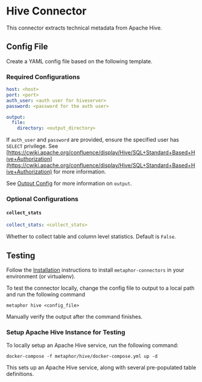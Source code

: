 # Hive Connector

This connector extracts technical metadata from Apache Hive.

## Config File

Create a YAML config file based on the following template.

### Required Configurations

```yaml
host: <host>
port: <port>
auth_user: <auth user for hiveserver>
password: <password for the auth user>

output:
  file:
    directory: <output_directory>
```

If `auth_user` and `password` are provided, ensure the specified user has `SELECT` privilege. See [https://cwiki.apache.org/confluence/display/Hive/SQL+Standard+Based+Hive+Authorization](https://cwiki.apache.org/confluence/display/Hive/SQL+Standard+Based+Hive+Authorization) for more information.

See [Output Config](../common/docs/output.md) for more information on `output`.

### Optional Configurations

#### `collect_stats`

```yaml
collect_stats: <collect_stats>
```

Whether to collect table and column level statistics. Default is `False`.

## Testing

Follow the [Installation](../../README.md) instructions to install `metaphor-connectors` in your environment (or virtualenv).

To test the connector locally, change the config file to output to a local path and run the following command

```shell
metaphor hive <config_file>
```

Manually verify the output after the command finishes.

### Setup Apache Hive Instance for Testing

To locally setup an Apache Hive service, run the following command:

```shell
docker-compose -f metaphor/hive/docker-compose.yml up -d
```

This sets up an Apache Hive service, along with several pre-populated table definitions.
